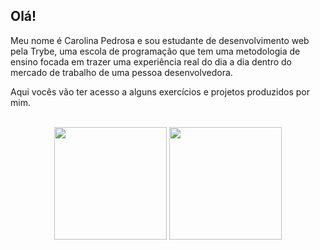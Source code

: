 ## Olá!

Meu nome é Carolina Pedrosa e sou estudante de desenvolvimento web pela Trybe, uma escola de programação que tem uma metodologia de ensino focada em trazer uma experiência real do dia a dia dentro do mercado de trabalho de uma pessoa desenvolvedora. 

Aqui vocês vão ter acesso a alguns exercícios e projetos produzidos por mim.


<br>

<!-- GITHUB STATUS -->
<div align="center">
  <img height="180em" src="https://github-readme-stats.vercel.app/api?username=carolinasouza0&show_icons=true&theme=dark&include_all_commits=true&count_private=true"/>
  <img height="180em" src="https://github-readme-stats.vercel.app/api/top-langs/?username=carolinasouza0&layout=compact&langs_count=10&theme=dark"/>

  <!-- TEMAS: dark, radical, merko, gruvbox, tokyonight, onedark, cobalt, synthwave, highcontrast, dracula -->
</div>


